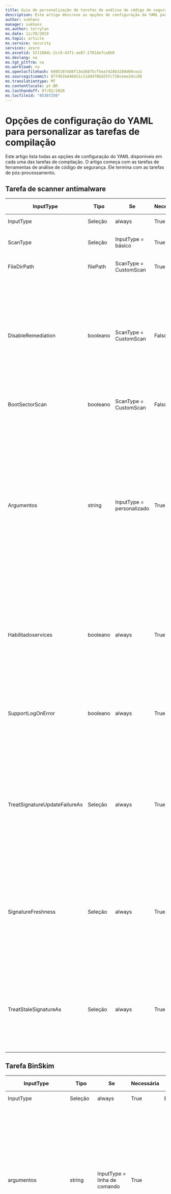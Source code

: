 ```yaml
---
title: Guia de personalização de tarefas de análise de código de segurança Microsoft Azure
description: Este artigo descreve as opções de configuração do YAML para personalizar todas as tarefas na extensão de análise de código de segurança da Microsoft
author: sukhans
manager: sukhans
ms.author: terrylan
ms.date: 11/29/2019
ms.topic: article
ms.service: security
services: azure
ms.assetid: 521180dc-2cc9-43f1-ae87-2701de7ca6b8
ms.devlang: na
ms.tgt_pltfrm: na
ms.workload: na
ms.openlocfilehash: 6985107dd8f13e26875cf5ea7428b3280d00cea1
ms.sourcegitcommit: 877491bd46921c11dd478bd25fc718ceee2dcc08
ms.translationtype: MT
ms.contentlocale: pt-BR
ms.lasthandoff: 07/02/2020
ms.locfileid: "85367250"
---
```

# <a name="yaml-configuration-options-to-customize-the-build-tasks"></a>Opções de configuração do YAML para personalizar as tarefas de compilação

Este artigo lista todas as opções de configuração do YAML disponíveis em cada uma das tarefas de compilação. O artigo começa com as tarefas de ferramentas de análise de código de segurança. Ele termina com as tarefas de pós-processamento.

## <a name="anti-malware-scanner-task"></a>Tarefa de scanner antimalware

| **InputType**      | **Tipo**     | **Se**            | **Necessária** | **Valor Padrão**             | **Opções (para listas)**                                   | **Descrição**                                                                                                                                                                                                                                                                                                                            |
|------------|---------------|-----------------------|----------|---------------------------|----------------------------------------------------------------------------|------------------------------------------------------------------------------------------------------------------------------------------------------------------------------------------------------------------------------------------------|
| InputType | Seleção | always | True | Basic | Básico, personalizado | 
| ScanType | Seleção | InputType = básico | True | CustomScan | CustomScan, FullSystemScan, QuickScan, YourConfiguredScan | O tipo de verificação a ser usado para a verificação de antimalware.
| FileDirPath | filePath | ScanType = CustomScan | True | $ (Build. StagingDirectory) |  | Indica o arquivo ou diretório a ser examinado.
| DisableRemediation | booleano | ScanType = CustomScan | Falso | true |  | Quando marcada: 1) as exclusões de arquivo são ignoradas. 2) os arquivos mortos são verificados. 3) as ações não são aplicadas após a detecção. 4) as entradas do log de eventos não são gravadas após a detecção. 5) as detecções da verificação personalizada não são exibidas na interface do usuário. 6) a saída do console mostrará a lista de detecções da verificação personalizada.
| BootSectorScan | booleano | ScanType = CustomScan | Falso | false |  | Se marcada, ela habilita a verificação do setor de inicialização.
| Argumentos | string | InputType = personalizado | True | -Scan-Examinátype 3-DisableRemediation-arquivo $ (Build. StagingDirectory) |  | Os argumentos de linha de comando, em que o argumento para-File é um caminho absoluto ou um caminho relativo para o $ (Build. StagingDirectory) predefinido em seu agente de compilação. Observação: se você não fornecer um argumento para-File como o último argumento, o padrão será $ (Build. StagingDirectory). Você também pode fornecer seus próprios argumentos permitidos pela ferramenta de MpCmdRun.exe.<br/><br/>Para obter mais detalhes sobre os argumentos de linha de comando para essa ferramenta, digite <strong>-h</strong> ou <strong>-?</strong> no campo argumentos e execute a tarefa de compilação.
| Habilitadoservices | booleano | always | True | false |  | Se marcado, ele tentará habilitar os serviços necessários para Windows Update caso estejam desabilitados.<br/>**Observação**: Verifique se a política de grupo não desabilita os serviços e se a conta em que essa compilação está sendo executada tem privilégios de administrador.
| SupportLogOnError | booleano | always | True | false |  | Se marcada, ela coletará os arquivos de suporte para diagnóstico quando ocorre um erro. Isso pode levar alguns minutos.<br/>**Observação**: Certifique-se de que a conta em que essa compilação está sendo executada tenha privilégios de administrador.
| TreatSignatureUpdateFailureAs | Seleção | always | True | Aviso | Erro, padrão, aviso | O nível de log usado se a assinatura não puder ser atualizada em tempo de execução. Quando definido como **erro**, uma falha ao atualizar a assinatura falhará na tarefa de compilação. Observe que é comum que a atualização de assinatura falhe em agentes de compilação hospedados, mesmo que a assinatura possa ser relativamente atual (menos de 3 horas).
| SignatureFreshness | Seleção | always | True | UpToDate | OneDay, ThreeDays, TwoDays, UpToDate | A idade máxima permitida para a assinatura antimalware. Se a assinatura não puder ser atualizada e for mais antiga que esse valor, a tarefa de compilação se comportará de acordo com o valor selecionado no campo **idade de assinaturas de validação como** . Observação: se você escolher **atualizado**, as assinaturas poderão ter até 3 horas de idade.
| TreatStaleSignatureAs | Seleção | always | True | Erro | Erro, padrão, aviso | O nível de log usado se a idade da assinatura for mais antiga que a **idade da assinatura Antimalware**selecionada. Uma assinatura desatualizada pode ser tratada como um **aviso** ou **informativo** para continuar com a verificação de Antimalware, mas isso não é recomendado.

## <a name="binskim-task"></a>Tarefa BinSkim

| **InputType**      | **Tipo**     | **Se**            | **Necessária** | **Valor Padrão**             | **Opções (para listas)**                                   | **Descrição**                                                                                                                                                                                                                                                                                                                            |
|------------|---------------|-----------------------|----------|---------------------------|----------------------------------------------------------------------------|------------------------------------------------------------------------------------------------------------------------------------------------------------------------------------------------------------------------------------------------|
| InputType | Seleção | always | True | Basic | Básico, linha de comando | 
| argumentos | string | InputType = linha de comando | True |  |  | Argumentos de linha de comando BinSkim padrão a serem executados. O caminho de saída será removido e substituído.<br>Para obter mais detalhes sobre os argumentos de linha de comando para essa ferramenta, insira **ajuda** no campo argumentos e execute a tarefa de compilação.
| Função | Seleção | InputType = básico | True | observa | analisar, despejar, exportConfig, exportRules | 
| AnalyzeTarget | filePath | InputType = função de && básica = analisar | True | $ (Build. ArtifactStagingDirectory) \* . dll;<br>$ (Build. ArtifactStagingDirectory) \* . exe |  | Um ou mais especificadores para um arquivo, diretório ou padrão de filtro que é resolvido para um ou mais binários para analisar. (lista separada '; ')
| AnalyzeSymPath | string | InputType = função de && básica = analisar | Falso |  |  | Caminho para o arquivo de símbolos para o destino.
| AnalyzeConfigPath | string | InputType = função de && básica = analisar | Falso | default |  | Caminho para um arquivo de política que será usado para configurar a análise. Passe o valor de ' default ' para usar configurações internas.
| AnalyzePluginPath | string | InputType = função de && básica = analisar | Falso |  |  | Caminho para um plug-in que será invocado em relação a todos os destinos no conjunto de análise.
| AnalyzeRecurse | booleano | InputType = função de && básica = analisar | Falso | true |  | Recurse em subdiretórios ao avaliar argumentos de especificador de arquivo.
| AnalyzeVerbose | booleano | InputType = função de && básica = analisar | Falso | false |  | Emitir saída detalhada. O relatório abrangente resultante é projetado para fornecer evidências apropriadas para cenários de conformidade.
| AnalyzeHashes | booleano | InputType = função de && básica = analisar | Falso | false |  | Saída de hash SHA-256 de destinos de análise ao emitir relatórios de SARIF.
| AnalyzeStatistics | booleano | InputType = função de && básica = analisar | Falso | false |  | Gere o tempo e outras estatísticas para a sessão de análise.
| AnalyzeEnvironment | booleano | InputType = função de && básica = analisar | Falso | false |  | Detalhes do ambiente da máquina de log de executar para o arquivo de saída. Aviso: essa opção registra informações potencialmente confidenciais (como todos os valores de variáveis de ambiente) em qualquer log emitido.
| ExportRulesOutputType | Seleção | InputType = função de && básica = exportRules | Falso | SARIF | SARIF, SonarQube | O tipo de arquivo de descritor de regras para saída. Isso será incluído na pasta de logs do BinSkim publicada pela tarefa de compilação de logs de análise de segurança de publicação.
| DumpTarget | filePath | InputType = função de && básica = despejo | True | $ (Build. ArtifactStagingDirectory) |  | Um ou mais especificadores para um arquivo, diretório ou padrão de filtro que é resolvido para um ou mais binários para analisar. (lista separada '; ')
| DumpRecurse | booleano | InputType = função de && básica = despejo | Falso | true |  | Recurse em subdiretórios ao avaliar argumentos de especificador de arquivo.
| DumpVerbose | booleano | InputType = função de && básica = despejo | Falso | true |  | Emitir saída detalhada. O relatório abrangente resultante é projetado para fornecer evidências apropriadas para cenários de conformidade.
| toolVersion | Seleção | always | Falso | Mais Recente | 1.5.0, mais recente, LatestPreRelease | A versão da ferramenta a ser executada.

## <a name="credential-scanner-task"></a>Tarefa do verificador de credenciais

| **InputType**      | **Tipo**     | **Se**            | **Necessária** | **Valor Padrão**             | **Opções (para listas)**                                   | **Descrição**                                                                                                                                                                                                                                                                                                                            |
|------------|---------------|-----------------------|----------|---------------------------|----------------------------------------------------------------------------|------------------------------------------------------------------------------------------------------------------------------------------------------------------------------------------------------------------------------------------------|
| outputFormat | Seleção | always | Falso | pre | CSV, pré-TSV | O formato de saída do arquivo de resultados do verificador de credenciais.
| toolVersion | Seleção | always | Falso | Mais Recente | 1.27.7, mais recente, LatestPreRelease | A versão da ferramenta a ser executada.
| scanFolder | filePath | always | Falso | $ (Build. SourcesDirectory) |  | A pasta em seu repositório para verificar se há credenciais.
| searchersFileType | Seleção | always | Falso | Padrão | Personalizado, padrão, DefaultAndCustom | Opções para localizar o arquivo de pesquisador usado para verificação.
| searchersFile | filePath | searchersFileType = = Custom ou searchersFileType = = DefaultAndCustom | Falso |  |  | O arquivo de configuração dos pesquisadores de verificadores de credenciais de verificações a serem executadas. Vários valores podem ser incluídos e usados fornecendo uma lista separada por vírgulas de caminhos para arquivos de pesquisador de credenciais.
| suppressionsFile | filePath | always | Falso |  |  | O arquivo de supressões do verificador de credenciais a ser usado para suprimir problemas no log de saída.
| suppressAsError | booleano | always | Falso | false |  | As correspondências suprimidas serão saída para o arquivo de saída [-O]-corresponde. [-f] em vez do arquivo de saída suprimido padrão [-O]-suprimido. [-f]. (O padrão é ' false ')
| verboseOutput | booleano | always | Falso | false |  | Informações detalhadas de saída.
| batchSize | string | always | Falso |  |  | O número de threads simultâneos usados para executar os verificadores de credenciais em paralelo. (O padrão é 20)<br/>O valor deve estar dentro do intervalo de 1-2147483647.
| regexMatchTimeoutInSeconds | string | always | Falso |  |  | A quantidade de tempo em segundos a ser gasto tentando uma correspondência de pesquisador antes de abandonar a verificação.<br/>Adiciona ``-Co RegexMatchTimeoutInSeconds=<Value>`` à linha de comando.
| fileScanReadBufferSize | string | always | Falso |  |  | Tamanho do buffer ao ler o conteúdo em bytes. (O padrão é 524288)<br/>Adiciona ``-Co FileScanReadBufferSize=<Value>`` à linha de comando.
| maxFileScanReadBytes | string | always | Falso |  |  | Número máximo de bytes a serem lidos de um determinado arquivo durante a análise de conteúdo. (O padrão é 104857600)<br/>Adiciona ``-Co MaxFileScanReadBytes=<Value>`` à linha de comando.

## <a name="roslyn-analyzers-task"></a>Tarefa de analisadores de Roslyn

| **InputType**      | **Tipo**     | **Se**            | **Necessária** | **Valor Padrão**             | **Opções (para listas)**                                   | **Descrição**                                                                                                                                                                                                                                                                                                                   |
|------------|---------------|-----------------------|----------|---------------------------|----------------------------------------------------------------------------|------------------------------------------------------------------------------------------------------------------------------------------------------------------------------------------------------------------------------------------------|
| userProvideBuildInfo | Seleção | always | True | auto | automático, msBuildInfo | Opções para um usuário fornecer a versão do MSBuild, a arquitetura do MSBuild e a linha de comando de compilação para análise de Roslyn. Se a seleção **automática** for selecionada, essa tarefa recuperará as informações de compilação das tarefas anteriores de **MSBuild**, **VSBuild**e/ou **.NET Core** (para compilação) no mesmo pipeline.
| msBuildVersion | Seleção | userProvideBuildInfo = = msBuildInfo | True | 16,0 | 15,0, 16,0 | A versão do MSBuild.
| msBuildArchitecture | Seleção | userProvideBuildInfo = = msBuildInfo | True | x86 | DotNetCore, x64, x86 | A arquitetura do MSBuild. Observação: se a linha de comando de Build chamar **dotnet.exe Build**, escolha a opção **via .NET Core** .
| msBuildCommandline | string | userProvideBuildInfo = = msBuildInfo | True |  |  | A linha de comando de compilação completa para compilar sua solução ou projetos.<br/><br/>Observações: a linha de comando deve começar com um caminho completo para **MSBuild.exe** ou **dotnet.exe**.<br/>O comando será executado com $ (Build. SourcesDirectory) como o diretório de trabalho.
| RuleSetName | Seleção | always | Falso | Recomendado | Personalizado, nenhum, recomendado, obrigatório | Um conjunto de regras nomeado a ser usado.<br/><br/>Se `Ruleset Configured In Your Visual Studio Project File(s)` for escolhido, o conjunto de regras pré-configurado em seus arquivos de projeto do vs será usado. Se `Custom` for escolhido, uma opção de caminho personalizado do conjunto de regras poderá ser definida.
| rulesetVersion | Seleção | RuleSetName = = obrigatório ou RuleSetName = = recomendado | Falso | Mais Recente | 8,0, 8,1, 8,2, mais recente, LatestPreRelease | A versão do conjunto de regras do SDL escolhido.
| customRuleset | string | RuleSetName = personalizado | Falso |  |  | Um caminho acessível para um RuleSet a ser usado. Os caminhos relativos serão normalizados para a raiz do repositório de origem ( `$(Build.SourcesDirectory)` ).<br/><br/>Se o conjunto de regras for especificado `Rules` com `Actions` definido como `Error` , a tarefa de compilação falhará. Para usar um conjunto de regras que faça isso, verifique `Continue on error` as tarefas da compilação `Control Options` .
| microsoftAnalyzersVersion | Seleção | always | Falso | Mais Recente | 2.9.3, 2.9.4, 2.9.6, mais recente, LatestPreRelease | A versão do pacote [Microsoft. CodeAnalysis. FxCopAnalyzers](https://www.nuget.org/packages/Microsoft.CodeAnalysis.FxCopAnalyzers) a ser executada.
| suppressionFileForCompilerWarnings | filePath | always | Falso |  |  | Um arquivo de supressão para suprimir avisos de compilador C# e VB.<br/><br/>Um arquivo de texto sem formatação com cada ID de aviso lista uma linha separada.<br/>Para avisos do compilador, especifique apenas a parte numérica do identificador de aviso. Por exemplo, 1018 irá suprimir CS1018 e CA1501 suprimirá CA1501.<br/><br/>Um caminho de arquivo relativo será anexado à raiz do repositório de origem ( `$(Build.SourcesDirectory)` ).

## <a name="tslint-task"></a>Tarefa TSLint

| **InputType**      | **Tipo**     | **Se**            | **Necessária** | **Valor Padrão**             | **Opções (para listas)**                                   | **Descrição**                                                                                                                                                                                                                                                                                                                            |
|------------|---------------|-----------------------|----------|---------------------------|----------------------------------------------------------------------------|------------------------------------------------------------------------------------------------------------------------------------------------------------------------------------------------------------------------------------------------|
| RuleLibrary | Seleção | always | True | tslint | personalizado, Microsoft, tslint | Todos os resultados incluem as regras fornecidas com a versão selecionada do TSLint (**somente base**).<br/><br/>**Somente base-** Somente as regras são fornecidas com TSLint.<br/><br/>**Incluir regras da Microsoft-** Downloads [tslint-Microsoft-contrib](https://github.com/Microsoft/tslint-microsoft-contrib) e inclui suas regras para que estejam disponíveis para uso no tslint Run. A escolha dessa opção oculta a `Type Checking` caixa de seleção, pois ela é exigida pelas regras da Microsoft e será usada automaticamente. Ele também Reexibe o `Microsoft Contribution Version` campo, permitindo que uma versão do `tslint-microsoft-contrib` [NPM](https://www.npmjs.com/package/tslint-microsoft-contrib) seja selecionada.<br/><br/>**Incluir regras personalizadas-** Reexibe o `Rules Directory` campo, que aceita um caminho acessível para um diretório de regras do TSLint que estará disponível para uso na execução do TSLint.<br/><br/>**Observação:** O valor padrão foi alterado para tslint, pois muitos usuários tiveram problemas ao configurar o conjunto de regras da Microsoft. Para configuração de versão específica, consulte [tslint-Microsoft-contrib no GitHub](https://github.com/microsoft/tslint-microsoft-contrib).
| RulesDirectory | string | RuleLibrary = = personalizado | True |  |  | Um diretório acessível contendo outras regras de TSLint para estar disponível para uso na execução do TSLint.
| Regras | Seleção | RuleLibrary! = Microsoft | True | tsrecommended | personalizado, tslatest, tsrecommended | Define as regras a serem executadas em arquivos TypeScript.<br/><br/>** [tslint: mais recente](https://github.com/palantir/tslint/blob/master/src/configs/latest.ts)  - ** `tslint:recommended`O estende e é atualizado continuamente para incluir a configuração das regras mais recentes em cada versão do TSLint. O uso dessa configuração pode introduzir alterações significativas em versões secundárias, uma vez que novas regras são habilitadas, o que causa falhas de fiapos em seu código. Quando TSLint atingir um obstáculo de versão principal, `tslint:recommended` será atualizado para ser idêntico ao `tslint:latest` .<br/><br/>** [tslint: recomendado](https://github.com/palantir/tslint/blob/master/src/configs/recommended.ts)  - ** Um conjunto de regras estável, um pouco conceituada, que TSLint incentiva a programação de TypeScript geral. Essa configuração segue `semver` , portanto, *não* haverá alterações significativas em versões secundárias ou de patch.
| RulesetMicrosoft | Seleção | RuleLibrary = = Microsoft | True | mssdlrequired | Custom, msrecommended, mssdlrecommended, mssdlrequired, tslatest, tsrecommended | Define as regras a serem executadas em arquivos TypeScript.<br/><br/>** [Microsoft: SDL – obrigatório](https://github.com/Microsoft/tslint-microsoft-contrib/wiki/TSLint-and-the-Microsoft-Security-Development-Lifecycle)  - ** Execute todas as verificações disponíveis fornecidas por tslint e as regras tslint-Microsoft-contrib que atendem às políticas de [SDL (ciclo de vida de desenvolvimento de segurança)](https://www.microsoft.com/sdl/) *necessárias* .<br/><br/>** [Microsoft: SDL – recomendado](https://github.com/Microsoft/tslint-microsoft-contrib/wiki/TSLint-and-the-Microsoft-Security-Development-Lifecycle)  - ** Execute todas as verificações disponíveis fornecidas por tslint e as regras tslint-Microsoft-contrib que satisfazem as políticas de [SDL (ciclo de vida de desenvolvimento de segurança)](https://www.microsoft.com/sdl/) *necessárias e recomendadas* .<br/><br/>**Microsoft: recomendado** Todas as verificações recomendadas pelos criadores das regras tslint-Microsoft-contrib. Isso inclui verificações de segurança e não relacionadas à segurança.<br/><br/>** [tslint: mais recente](https://github.com/palantir/tslint/blob/master/src/configs/latest.ts)  - ** `tslint:recommended`O estende e é atualizado continuamente para incluir a configuração das regras mais recentes em cada versão do TSLint. O uso dessa configuração pode introduzir alterações significativas em versões secundárias, uma vez que novas regras são habilitadas, o que causa falhas de fiapos em seu código. Quando TSLint atingir um obstáculo de versão principal, `tslint:recommended` será atualizado para ser idêntico ao `tslint:latest` .<br/><br/>** [tslint: recomendado](https://github.com/palantir/tslint/blob/master/src/configs/recommended.ts)  - ** Um conjunto de regras estável, um pouco conceituada, que TSLint incentiva a programação de TypeScript geral. Essa configuração segue `semver` , portanto, *não* haverá alterações significativas em versões secundárias ou de patch.
| Conjunto de regras | string | RuleSet = = Custom ou RulesetMicrosoft = = Custom | True |  |  | Um [arquivo de configuração](https://palantir.github.io/tslint/usage/cli/) que especifica quais regras executar.<br/><br/>O caminho para a configuração será adicionado como o caminho para [regras personalizadas](https://palantir.github.io/tslint/develop/custom-rules/).
| Fileselectiontype | Seleção | always | True | fileGlob | fileGlob, projectFile | 
| Arquivos | string | Fileselectiontype = = fileGlob | True | **\*. TS |  | Um arquivo [glob](https://www.npmjs.com/package/glob) que determina que arquivo (s) processar. Os caminhos são relativos ao `Build.SourcesDirectory` valor.<br/><br/>A biblioteca de contribuições da Microsoft requer o uso de um arquivo de projeto. Se você estiver usando a biblioteca de contribuições da Microsoft com a `File Glob Pattern` opção, um arquivo de projeto será gerado para você.
| ECMAScriptVersion | Seleção | Fileselectiontype = = fileGlob && RuleLibrary = = Microsoft | True | ES3 | ES2015, ES2016, ES2017, ES3, ES5, ES6, ESNext | A versão de destino do ECMAScript configurada com seu compilador TypeScript. Ao usar um arquivo de projeto, este é o campo compiladoroptions. destino de seu tsconfig.jsTypeScript no arquivo.
| Project | string | Fileselectiontype = = projectFile | True |  |  | Caminho para um [tsconfig.jsno](http://www.typescriptlang.org/docs/handbook/tsconfig-json.html) arquivo que especifica os arquivos TypeScript nos quais executar TSLint. Os caminhos são relativos ao `Build.SourcesDirectory` valor.
| TypeCheck | booleano | RuleLibrary! = Microsoft && fileselectiontype = = projectFile | Falso | true |  | Habilita o verificador de tipo ao executar regras de refiapoção.
| ExcludeFiles | string | always | Falso |  |  | Um [glob](https://www.npmjs.com/package/glob) que indica os arquivos a serem excluídos do refiapoing. Os caminhos são relativos ao `Build.SourcesDirectory` valor. Vários valores podem ser especificados separados por ponto e vírgula.
| OutputFormat | Seleção | always | True | json | Checkstyle, codeFrame, FileList, JSON, MSBuild, PMD, Proseware, com estilo detalhado, VSO | O [formatador](https://palantir.github.io/tslint/formatters/) a ser usado para gerar a saída. Observe que o formato JSON é compatível com a análise posterior.
| NodeMemory | string | always | Falso |  |  | Uma quantidade explícita de memória em MBs a ser alocada ao nó para execução de TSLint. Exemplo: 8000<br/><br/>Mapeia para a `--max_old_space=<value>` opção da CLI para o nó, que é um `v8 option` .
| ToolVersion | Seleção | RuleLibrary! = Microsoft | True | mais recente | 4.0.0, 4.0.1, 4.0.2, 4.1.0, 4.1.1, 4.2.0, 4.3.0, 4.3.1, 4.4.0, 4.4.1, 4.4.2, 4.5.0, 4.5.1, 5.0.0, 5.1.0, 5.2.0, 5.3.0, 5.3.2, 5.4.0, 5.4.1, tópico 5.4.2, 5.4.3, 5.5.0, mais recente | A [versão](https://github.com/palantir/tslint/releases) do TSLint para baixar e executar.
| TypeScriptVersion | Seleção | always | True | mais recente | 0.8.0, 0.8.1, 0.8.2, 0.8.3, 0.9.0, 0.9.1, 0.9.5, 0.9.7, 1.0.0, 1.0.1, 1.3.0, 1.4.1, 1.5.3, 1.6.2, 1.7.3, 1.7.5, 1.8.0, 1.8.10, 1.8.2, 1.8.5, 1.8.6, 1.8.7, 1.8.9, 1.9.0, 2.0.0, 2.0.10, 2.0.2, 2.0.3, 2.0.6, 2.0.7, 2.0.8, 2.0.9, 2.1.1, 2.1.4, 2.1.5, 2.1.6, 2.2.0, 2.2.1, Custom e Latest | A versão do [typescript](https://www.npmjs.com/package/typescript) para baixar e usar.<br/>**Observação:** Isso precisa ser a mesma versão do TypeScript que é usada para compilar seu código.
| TypeScriptVersionCustom | string | TypeScriptVersion = = personalizado | True | mais recente |  | A versão do [typescript](https://www.npmjs.com/package/typescript) para baixar e usar.<br/>**Observação:** Isso precisa ser a mesma versão do TypeScript que é usada para compilar seu código.
| MicrosoftContribVersion | Seleção | RuleLibrary = = Microsoft |  | mais recente | 4.0.0, 4.0.1, 5.0.0, 5.0.1, mais recente | A versão do [tslint-Microsoft-contrib](https://www.npmjs.com/package/tslint-microsoft-contrib) (regras do SDL) para baixar e usar.</br>**Observação:** A versão de [tslint](https://www.npmjs.com/package/tslint) será escolhida e compatível com a versão escolhida para tslint-Microsoft-contrib. As atualizações para tslint-Microsoft-contrib serão restringidas por essa tarefa de compilação, até que um período de teste possa ocorrer.

## <a name="publish-security-analysis-logs-task"></a>Tarefa publicar logs de análise de segurança

| **InputType**      | **Tipo**     | **Se**            | **Necessária** | **Valor Padrão**             | **Opções (para listas)**                                   | **Descrição**                                                                                                                                                                                                                                                                                                                            |
|------------|---------------|-----------------------|----------|---------------------------|----------------------------------------------------------------------------|------------------------------------------------------------------------------------------------------------------------------------------------------------------------------------------------------------------------------------------------|
| Artefatoname | string | always | True | CodeAnalysisLogs |  | O nome do artefato a ser criado.
| Artefatotype | Seleção | always | True | Contêiner | Contêiner, FilePath | O tipo do artefato a ser criado.
| TargetPath | string | Artefatotype = FilePath | Falso | \\my\share \$ (Build. definitionname)<br>\$(Build. BuildNumber) |  | O compartilhamento de arquivos para o qual os arquivos são copiados
| Todas as ferramentas | booleano | always | True | true |  | Publicar resultados gerados por todas as tarefas de compilação de ferramentas de desenvolvimento seguro.
| AntiMalware | booleano | Ontools = false | True | true |  | Publicar resultados gerados por tarefas de compilação antimalware.
| BinSkim | booleano | Ontools = false | True | true |  | Publicar resultados gerados por tarefas de compilação BinSkim.
| CredScan | booleano | Ontools = false | True | true |  | Publicar resultados gerados pelas tarefas de compilação do verificador de credenciais.
| RoslynAnalyzers | booleano | Ontools = false | True | false |  | Publicar resultados gerados por tarefas de compilação de analisadores Roslyn.
| TSLint | booleano | Ontools = false | True | true |  | Publicar resultados gerados por tarefas de compilação TSLint. Observe que somente os logs do TSLint no formato JSON têm suporte para relatórios. Se você tiver escolhido um formato diferente, atualize sua tarefa de compilação do TSLint de forma adequada.
| ToolLogsNotFoundAction | seleção | always | True | Standard | Erro, nenhum, padrão, aviso | A ação a ser tomada quando os logs de uma ferramenta selecionada (ou qualquer ferramenta, se todas as ferramentas estiverem marcadas) não forem encontrados, indicando que a ferramenta não foi executada.<br/><br/>**Opções:**<br/>**Nenhum:** A mensagem é gravada no fluxo de saída detalhado somente acessível definindo a variável **System. Debug** do VSTS como **true**.<br/>**Standard:** (padrão) grava uma mensagem de saída padrão que nenhum log foi encontrado para a ferramenta.<br/>**AVISO:** Grava uma mensagem de aviso amarelo de que nenhum log foi encontrado para a ferramenta, que aparece na página de resumo da compilação como um aviso.<br/>**Erro:** Grava uma mensagem de erro vermelha e gera uma exceção, interrompendo a compilação. Use esta opção para garantir com opções de ferramentas individuais para garantir quais ferramentas foram executadas.

## <a name="security-report-task"></a>Tarefa de relatório de segurança

| **InputType**      | **Tipo**     | **Se**            | **Necessária** | **Valor Padrão**             | **Opções (para listas)**                                   | **Descrição**                                                                                                                                                                                                                                                                                                                            |
|------------|---------------|-----------------------|----------|---------------------------|----------------------------------------------------------------------------|------------------------------------------------------------------------------------------------------------------------------------------------------------------------------------------------------------------------------------------------|
| VstsConsole | booleano | always | Falso | true |  | Gravar resultados no console do pipeline.
| TsvFile | booleano | always | Falso | true |  | Gere um arquivo TSV (valores separados por tabulação) com uma linha por resultado encontrado e guias separando as informações para o resultado.
| HTMLFILE | booleano | always | Falso | true |  | Gere um arquivo de relatório HTML.
| Todas as ferramentas | booleano | always | True | false |  | Resultados do relatório gerados por todas as tarefas de compilação de ferramentas de desenvolvimento seguro.
| BinSkim | booleano | Ontools = false | True | false |  | Resultados de relatório gerados por tarefas de compilação BinSkim.
| BinSkimBreakOn | Seleção | Ontools = true ou BinSkim = true | True | Erro | Erro, WarningAbove | O nível dos resultados a serem relatados.
| CredScan | booleano | Ontools = false | True | false |  | Resultados do relatório gerados por tarefas de compilação do verificador de credenciais.
| RoslynAnalyzers | booleano | Ontools = false | True | false |  | Resultados do relatório gerados pelas tarefas de compilação do Roslyn Analyzer.
| RoslynAnalyzersBreakOn | Seleção | Ontools = true ou RoslynAnalyzers = true | True | Erro | Erro, WarningAbove | O nível dos resultados a serem relatados.
| TSLint | booleano | Ontools = false | True | false |  | Resultados de relatório gerados por tarefas de compilação TSLint. Observe que somente os logs do TSLint no formato JSON têm suporte para relatórios. Se você tiver escolhido um formato diferente, atualize sua tarefa de compilação do TSLint de forma adequada.
| TSLintBreakOn | Seleção | Ontools = true ou TSLint = true | True | Erro | Erro, WarningAbove | O nível dos resultados a serem relatados.
| ToolLogsNotFoundAction | seleção | always | True | Standard | Erro, nenhum, padrão, aviso | A ação a ser tomada quando os logs de uma ferramenta selecionada (ou qualquer ferramenta, se todas as ferramentas estiverem marcadas) não forem encontrados, indicando que a ferramenta não foi executada.<br/><br/>**Opções:**<br/>**Nenhum:** A mensagem é gravada no fluxo de saída detalhado somente acessível definindo a variável **System. Debug** do VSTS como **true**.<br/>**Standard:** (padrão) grava uma mensagem de saída padrão que nenhum log foi encontrado para a ferramenta.<br/>**AVISO:** Grava uma mensagem de aviso amarelo de que nenhum log foi encontrado para a ferramenta, que aparece na página de resumo da compilação como um aviso.<br/>**Erro:** Grava uma mensagem de erro vermelha e gera uma exceção, interrompendo a compilação. Use esta opção para garantir com opções de ferramentas individuais para garantir quais ferramentas foram executadas.
| CustomLogsFolder | string | always | Falso |  |  | A pasta base onde os logs da ferramenta de análise estão localizados; os arquivos de log individuais estarão em subpastas nomeadas após cada ferramenta, sob esse caminho.

## <a name="post-analysis-task"></a>Tarefa de pós-análise

| **InputType**      | **Tipo**     | **Se**            | **Necessária** | **Valor Padrão**             | **Opções (para listas)**                                   | **Descrição**                                                                                                                                                                                                                                                                                                                            |
|------------|---------------|-----------------------|----------|---------------------------|----------------------------------------------------------------------------|------------------------------------------------------------------------------------------------------------------------------------------------------------------------------------------------------------------------------------------------|
| Todas as ferramentas | booleano | always | True | false |  | Interrompa a compilação se algum problema for encontrado por qualquer tarefa de compilação de análise de código de segurança da Microsoft.
| BinSkim | booleano | Ontools = false | True | false |  | Interrompa a compilação se algum problema de BinSkim for encontrado, de acordo com a opção de interrupção selecionada.
| BinSkimBreakOn | Seleção | Ontools = true ou BinSkim = true | True | Erro | Erro, WarningAbove | O nível de problemas para interromper a compilação.
| CredScan | booleano | Ontools = false | True | false |  | Interrompa a compilação se algum problema do verificador de credenciais for encontrado.
| RoslynAnalyzers | booleano | Ontools = false | True | false |  | Interrompa a compilação se algum problema de analisadores de Roslyn for encontrado.
| RoslynAnalyzersBreakOn | Seleção | Ontools = true ou RoslynAnalyzers = true | True | Erro | Erro, WarningAbove | O nível de problemas para interromper a compilação.
| TSLint | booleano | Ontools = false | True | false |  | Interrompa a compilação se algum problema de TSLint for encontrado. Observe que somente os logs do TSLint no formato JSON têm suporte para análise posterior. Se você tiver escolhido um formato diferente, atualize sua tarefa de compilação do TSLint de forma adequada.
| TSLintBreakOn | Seleção | Ontools = true ou TSLint = true | True | Erro | Erro, WarningAbove | O nível de problemas para interromper a compilação.
| VstsConsole | booleano | always | Falso | true |  | Gravar resultados no console do pipeline.
| ToolLogsNotFoundAction | seleção | always | True | Standard | Erro, nenhum, padrão, aviso | A ação a ser tomada quando os logs de uma ferramenta selecionada (ou qualquer ferramenta, se todas as ferramentas estiverem marcadas) não forem encontrados, indicando que a ferramenta não foi executada.<br/><br/>**Opções:**<br/>**Nenhum:** A mensagem é gravada no fluxo de saída detalhado somente acessível definindo a variável **System. Debug** do VSTS como **true**.<br/>**Standard:** (padrão) grava uma mensagem de saída padrão que nenhum log foi encontrado para a ferramenta.<br/>**AVISO:** Grava uma mensagem de aviso amarelo de que nenhum log foi encontrado para a ferramenta, que aparece na página de resumo da compilação como um aviso.<br/>**Erro:** Grava uma mensagem de erro vermelha e gera uma exceção, interrompendo a compilação. Use esta opção para garantir com opções de ferramentas individuais para garantir quais ferramentas foram executadas.

## <a name="next-steps"></a>Próximas etapas

Se você tiver mais dúvidas sobre a extensão de análise de código de segurança e as ferramentas oferecidas, confira [nossa página de perguntas frequentes](security-code-analysis-faq.md).